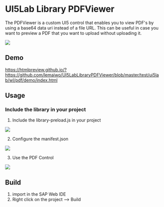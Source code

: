 # UI5Lab Library PDFViewer
The PDFViewer is a custom UI5 control that enables you to view PDF's by using a base64 data uri instead of a file URL. This can be useful in case you want to preview a PDF that you want to upload without uploading it.

<img src="https://github.com/lemaiwo/UI5LabLibraryPDFViewer/blob/master/images/pdfviewer.gif"/>

## Demo
<a href="https://htmlpreview.github.io/?https://github.com/lemaiwo/UI5LabLibraryPDFViewer/blob/master/test/ui5lab/wl/pdf/demo/index.html">https://htmlpreview.github.io/?https://github.com/lemaiwo/UI5LabLibraryPDFViewer/blob/master/test/ui5lab/wl/pdf/demo/index.html</a>

## Usage


### Include the library in your project
1. Include the library-preload.js in your project
<img src="https://github.com/lemaiwo/UI5LabLibraryPDFViewer/blob/master/images/includelib.v"/>

2. Configure the manifest.json
<img src="https://github.com/lemaiwo/UI5LabLibraryPDFViewer/blob/master/images/manifestlib.png"/>

3. Use the PDF Control
<img src="https://github.com/lemaiwo/UI5LabLibraryPDFViewer/blob/master/images/pdfview.png"/>

## Build
1. import in the SAP Web IDE
2. Right click on the project --> Build 